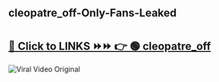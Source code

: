 
 ## cleopatre_off-Only-Fans-Leaked

# <h2><a href="https://clipsfans.com/cleopatre_off&ref=git">🔗 Click to LINKS ⏩⏩ 👉 🟢 cleopatre_off </a></h2>

<a href="https://clipsfans.com/cleopatre_off&ref=git" rel="nofollow" data-target="animated-image.originalLink"><img src="https://i.ibb.co.com/xMMVF88/686577567.gif" alt="Viral Video Original" style="max-width: 100%; display: inline-block;" data-target="animated-image.originalImage"></a>
